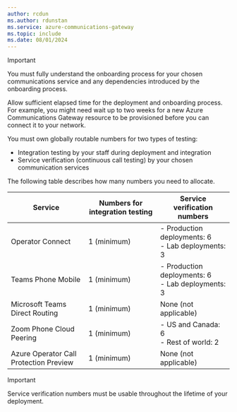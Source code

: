 ```yaml
---
author: rcdun
ms.author: rdunstan
ms.service: azure-communications-gateway
ms.topic: include
ms.date: 08/01/2024
---
```


> [!IMPORTANT]
> You must fully understand the onboarding process for your chosen communications service and any dependencies introduced by the onboarding process.
>
> Allow sufficient elapsed time for the deployment and onboarding process. For example, you might need wait up to two weeks for a new Azure Communications Gateway resource to be provisioned before you can connect it to your network.

You must own globally routable numbers for two types of testing:
- Integration testing by your staff during deployment and integration
- Service verification (continuous call testing) by your chosen communication services

The following table describes how many numbers you need to allocate.

Service | Numbers for integration testing | Service verification numbers |
|---------|---------|---------|
|Operator Connect | 1 (minimum) | - Production deployments: 6<br/> - Lab deployments: 3 |
|Teams Phone Mobile | 1 (minimum) | - Production deployments: 6<br/> - Lab deployments: 3 |
|Microsoft Teams Direct Routing | 1 (minimum) |  None (not applicable) |
|Zoom Phone Cloud Peering | 1 (minimum) | - US and Canada: 6<br/>- Rest of world: 2 |
|Azure Operator Call Protection Preview | 1 (minimum) | None (not applicable) |

> [!IMPORTANT]
> Service verification numbers must be usable throughout the lifetime of your deployment.
